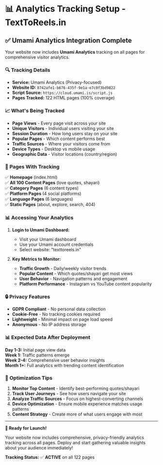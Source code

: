 # 📊 Analytics Tracking Setup - TextToReels.in

## ✅ **Umami Analytics Integration Complete**

Your website now includes **Umami Analytics** tracking on all pages for comprehensive visitor analytics.

### 🔍 **Tracking Details**
- **Service:** Umami Analytics (Privacy-focused)
- **Website ID:** `8742afe1-b676-435f-9e1a-e7c0f3bd9822`
- **Script Source:** `https://cloud.umami.is/script.js`
- **Pages Tracked:** 122 HTML pages (100% coverage)

### 📈 **What's Being Tracked**
- **Page Views** - Every page visit across your site
- **Unique Visitors** - Individual users visiting your site
- **Session Duration** - How long users stay on your site
- **Popular Pages** - Which content performs best
- **Traffic Sources** - Where your visitors come from
- **Device Types** - Desktop vs mobile usage
- **Geographic Data** - Visitor locations (country/region)

### 🌟 **Pages With Tracking**
✅ **Homepage** (index.html)  
✅ **All 100 Content Pages** (love quotes, shayari)  
✅ **Category Pages** (6 content types)  
✅ **Platform Pages** (4 social platforms)  
✅ **Language Pages** (6 languages)  
✅ **Static Pages** (about, explore, search, 404)  

### 📊 **Accessing Your Analytics**

1. **Login to Umami Dashboard:**
   - Visit your Umami dashboard
   - Use your Umami account credentials
   - Select website: "texttoreels.in"

2. **Key Metrics to Monitor:**
   - **Traffic Growth** - Daily/weekly visitor trends
   - **Popular Content** - Which quotes/shayari get most views
   - **User Behavior** - Navigation patterns and engagement
   - **Platform Performance** - Instagram vs YouTube content popularity

### 🔒 **Privacy Features**
- **GDPR Compliant** - No personal data collection
- **Cookie-Free** - No tracking cookies required
- **Lightweight** - Minimal impact on page load speed
- **Anonymous** - No IP address storage

### 📊 **Expected Data After Deployment**

**Day 1-3:** Initial page view data  
**Week 1:** Traffic patterns emerge  
**Week 2-4:** Comprehensive user behavior insights  
**Month 1+:** Full analytics with trending content identification  

### 🎯 **Optimization Tips**

1. **Monitor Top Content** - Identify best-performing quotes/shayari
2. **Track User Journeys** - See how users navigate your site
3. **Analyze Traffic Sources** - Focus on highest-converting channels
4. **Device Optimization** - Ensure mobile experience matches usage patterns
5. **Content Strategy** - Create more of what users engage with most

---

**🎉 Ready for Launch!**

Your website now includes comprehensive, privacy-friendly analytics tracking across all pages. Deploy and start gathering valuable insights about your audience immediately!

**Tracking Status:** ✅ **ACTIVE** on all 122 pages